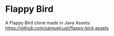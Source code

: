 # Flappy Bird
A Flappy Bird clone made in Java
Assets: https://github.com/samuelcust/flappy-bird-assets